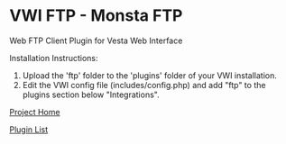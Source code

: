 # VWI FTP - Monsta FTP
Web FTP Client Plugin for Vesta Web Interface

Installation Instructions:

1. Upload the 'ftp' folder to the 'plugins' folder of your VWI installation.
2. Edit the VWI config file (includes/config.php) and add "ftp" to the plugins section below "Integrations".

[Project Home](https://github.com/cdgco/vestawebinterface)

[Plugin List](https://github.com/cdgco/VestaWebInterface/tree/master/plugins)